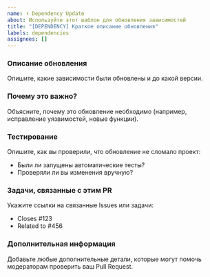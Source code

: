 ```yaml
---
name: ⬆️ Dependency Update
about: Используйте этот шаблон для обновления зависимостей
title: "[DEPENDENCY] Краткое описание обновления"
labels: dependencies
assignees: []
---
```


### Описание обновления
Опишите, какие зависимости были обновлены и до какой версии.

### Почему это важно?
Объясните, почему это обновление необходимо (например, исправление уязвимостей, новые функции).

### Тестирование
Опишите, как вы проверили, что обновление не сломало проект:
- Были ли запущены автоматические тесты?
- Проверяли ли вы изменения вручную?

### Задачи, связанные с этим PR
Укажите ссылки на связанные Issues или задачи:
- Closes #123
- Related to #456

### Дополнительная информация
Добавьте любые дополнительные детали, которые могут помочь модераторам проверить ваш Pull Request.
